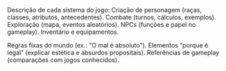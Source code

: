 Descrição de cada sistema do jogo:
    Criação de personagem (raças, classes, atributos, antecedentes).
    Combate (turnos, cálculos, exemplos).
    Exploração (mapa, eventos aleatórios).
    NPCs (funções e papel no gameplay).
    Inventário e equipamentos.

Regras fixas do mundo (ex.: "O mal é absoluto").
Elementos “porque é legal” (explicar estética e absurdos propositais).
Referências de gameplay (comparações com jogos conhecidos).